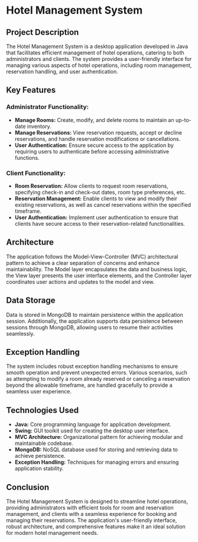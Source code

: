 # Hotel Management System

## Project Description

The Hotel Management System is a desktop application developed in Java that facilitates efficient management of hotel operations, catering to both administrators and clients. The system provides a user-friendly interface for managing various aspects of hotel operations, including room management, reservation handling, and user authentication.

## Key Features

### Administrator Functionality:

- **Manage Rooms:** Create, modify, and delete rooms to maintain an up-to-date inventory.
- **Manage Reservations:** View reservation requests, accept or decline reservations, and handle reservation modifications or cancellations.
- **User Authentication:** Ensure secure access to the application by requiring users to authenticate before accessing administrative functions.

### Client Functionality:

- **Room Reservation:** Allow clients to request room reservations, specifying check-in and check-out dates, room type preferences, etc.
- **Reservation Management:** Enable clients to view and modify their existing reservations, as well as cancel reservations within the specified timeframe.
- **User Authentication:** Implement user authentication to ensure that clients have secure access to their reservation-related functionalities.

## Architecture

The application follows the Model-View-Controller (MVC) architectural pattern to achieve a clear separation of concerns and enhance maintainability. The Model layer encapsulates the data and business logic, the View layer presents the user interface elements, and the Controller layer coordinates user actions and updates to the model and view.

## Data Storage

Data is stored in MongoDB to maintain persistence within the application session. Additionally, the application supports data persistence between sessions through MongoDB, allowing users to resume their activities seamlessly.

## Exception Handling

The system includes robust exception handling mechanisms to ensure smooth operation and prevent unexpected errors. Various scenarios, such as attempting to modify a room already reserved or canceling a reservation beyond the allowable timeframe, are handled gracefully to provide a seamless user experience.

## Technologies Used

- **Java:** Core programming language for application development.
- **Swing:** GUI toolkit used for creating the desktop user interface.
- **MVC Architecture:** Organizational pattern for achieving modular and maintainable codebase.
- **MongoDB:** NoSQL database used for storing and retrieving data to achieve persistence.
- **Exception Handling:** Techniques for managing errors and ensuring application stability.

## Conclusion

The Hotel Management System is designed to streamline hotel operations, providing administrators with efficient tools for room and reservation management, and clients with a seamless experience for booking and managing their reservations. The application's user-friendly interface, robust architecture, and comprehensive features make it an ideal solution for modern hotel management needs.
